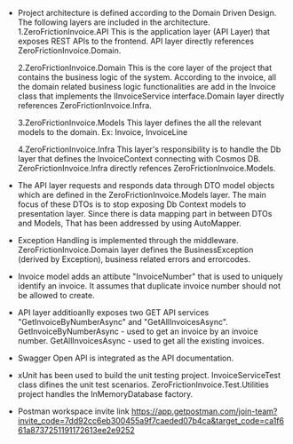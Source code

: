 - Project architecture is defined according to the Domain Driven Design. The following layers are included in the architecture.
     1.ZeroFrictionInvoice.API
       This is the application layer (API Layer) that exposes REST APIs to the frontend.
       API layer directly references ZeroFrictionInvoice.Domain.

     2.ZeroFrictionInvoice.Domain
       This is the core layer of the project that contains the business logic of the system. According to the invoice, all the domain related business logic 
       functionalities are add in the Invoice class that implements the IInvoiceService interface.Domain layer directly references ZeroFrictionInvoice.Infra.
              
     3.ZeroFrictionInvoice.Models
       This layer defines the all the relevant models to the domain. Ex: Invoice, InvoiceLine

     4.ZeroFrictionInvoice.Infra
       This layer's responsibility is to handle the Db layer that defines the InvoiceContext connecting with Cosmos DB.
       ZeroFrictionInvoice.Infra directly refences ZeroFrictionInvoice.Models.

 - The API layer requests and responds data through DTO model objects which are defined in the ZeroFrictionInvoice.Models layer. The main focus of these DTOs
   is to stop exposing Db Context models to presentation layer. Since there is data mapping part in between DTOs and Models, That has been addressed by
   using AutoMapper.

 - Exception Handling is implemented through the middleware. ZeroFrictionInvoice.Domain layer defines the BusinessException (derived by Exception), business related errors
 and errorcodes.

 - Invoice model adds an attibute "InvoiceNumber" that is used to uniquely identify an invoice. It assumes that duplicate invoice number should not be allowed
  to create.

 - API layer additioanlly exposes two GET API services "GetInvoiceByNumberAsync" and "GetAllInvoicesAsync".
     GetInvoiceByNumberAsync - used to get an invoice by an invoice number.
     GetAllInvoicesAsync - used to get all the existing invoices.

 - Swagger Open API is integrated as the API documentation.

 - xUnit has been used to build the unit testing project.
     InvoiceServiceTest class difines the unit test scenarios.
     ZeroFrictionInvoice.Test.Utilities project handles the InMemoryDatabase factory.

 - Postman workspace invite link
   https://app.getpostman.com/join-team?invite_code=7dd92cc6eb300455a9f7caeded07b4ca&target_code=ca1f661a8737251191172613ee2e9252

